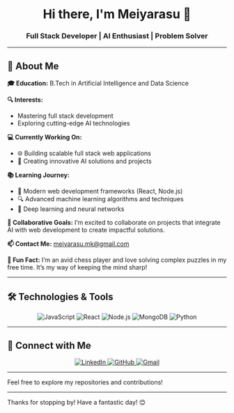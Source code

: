 <h1 align="center">Hi there, I'm Meiyarasu 👋</h1>
<h3 align="center">Full Stack Developer | AI Enthusiast | Problem Solver</h3>



---

## 🚀 About Me

**🎓 Education:** B.Tech in Artificial Intelligence and Data Science

**🔍 Interests:**
- Mastering full stack development
- Exploring cutting-edge AI technologies

**💻 Currently Working On:**
- 🌐 Building scalable full stack web applications
- 🧠 Creating innovative AI solutions and projects

**📚 Learning Journey:**
- 🌟 Modern web development frameworks (React, Node.js)
- 🔍 Advanced machine learning algorithms and techniques
- 🤖 Deep learning and neural networks

**🤝 Collaborative Goals:** I’m excited to collaborate on projects that integrate AI with web development to create impactful solutions.

**📫 Contact Me:** [meiyarasu.mk@gmail.com](mailto:meiyarasu.mk@gmail.com)

**🎉 Fun Fact:** I’m an avid chess player and love solving complex puzzles in my free time. It’s my way of keeping the mind sharp!

---

## 🛠️ Technologies & Tools

<div align="center">
  <img src="https://img.shields.io/badge/-JavaScript-F7DF1E?style=flat-square&logo=JavaScript&logoColor=black" alt="JavaScript">
  <img src="https://img.shields.io/badge/-React-61DAFB?style=flat-square&logo=React&logoColor=white" alt="React">
  <img src="https://img.shields.io/badge/-Node.js-339933?style=flat-square&logo=Node.js&logoColor=white" alt="Node.js">
  <img src="https://img.shields.io/badge/-MongoDB-47A248?style=flat-square&logo=MongoDB&logoColor=white" alt="MongoDB">
  <img src="https://img.shields.io/badge/-Python-3776AB?style=flat-square&logo=Python&logoColor=white" alt="Python">
</div>

---

## 🔗 Connect with Me

<p align="center">
  <a href="https://linkedin.com/in/Meiyarasu-M">
    <img src="https://img.shields.io/badge/-LinkedIn-0077B5?style=flat-square&logo=Linkedin&logoColor=white" alt="LinkedIn">
  </a>
  <a href="https://github.com/Meiyarasu-M">
    <img src="https://img.shields.io/badge/-GitHub-181717?style=flat-square&logo=GitHub&logoColor=white" alt="GitHub">
  </a>
  <a href="mailto:meiyarasu.mk@gmail.com">
    <img src="https://img.shields.io/badge/-Gmail-c14438?style=flat-square&logo=gmail&logoColor=white" alt="Gmail">
  </a>
</p>

---

Feel free to explore my repositories and contributions!

---

Thanks for stopping by! Have a fantastic day! 😊
